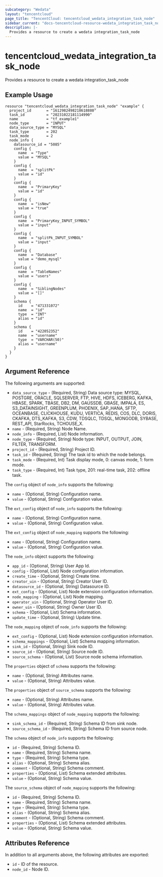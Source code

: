 ```yaml
---
subcategory: "Wedata"
layout: "tencentcloud"
page_title: "TencentCloud: tencentcloud_wedata_integration_task_node"
sidebar_current: "docs-tencentcloud-resource-wedata_integration_task_node"
description: |-
  Provides a resource to create a wedata integration_task_node
---
```


# tencentcloud_wedata_integration_task_node

Provides a resource to create a wedata integration_task_node

## Example Usage

```hcl
resource "tencentcloud_wedata_integration_task_node" "example" {
  project_id       = "1612982498218618880"
  task_id          = "20231022181114990"
  name             = "tf_example1"
  node_type        = "INPUT"
  data_source_type = "MYSQL"
  task_type        = 202
  task_mode        = 2
  node_info {
    datasource_id = "5085"
    config {
      name  = "Type"
      value = "MYSQL"
    }
    config {
      name  = "splitPk"
      value = "id"
    }
    config {
      name  = "PrimaryKey"
      value = "id"
    }
    config {
      name  = "isNew"
      value = "true"
    }
    config {
      name  = "PrimaryKey_INPUT_SYMBOL"
      value = "input"
    }
    config {
      name  = "splitPk_INPUT_SYMBOL"
      value = "input"
    }
    config {
      name  = "Database"
      value = "demo_mysql"
    }
    config {
      name  = "TableNames"
      value = "users"
    }
    config {
      name  = "SiblingNodes"
      value = "[]"
    }
    schema {
      id    = "471331072"
      name  = "id"
      type  = "INT"
      alias = "id"
    }
    schema {
      id    = "422052352"
      name  = "username"
      type  = "VARCHAR(50)"
      alias = "username"
    }
  }
}
```

## Argument Reference

The following arguments are supported:

* `data_source_type` - (Required, String) Data source type: MYSQL, POSTGRE, ORACLE, SQLSERVER, FTP, HIVE, HDFS, ICEBERG, KAFKA, HBASE, SPARK, TBASE, DB2, DM, GAUSSDB, GBASE, IMPALA, ES, S3_DATAINSIGHT, GREENPLUM, PHOENIX, SAP_HANA, SFTP, OCEANBASE, CLICKHOUSE, KUDU, VERTICA, REDIS, COS, DLC, DORIS, CKAFKA, DTS_KAFKA, S3, CDW, TDSQLC, TDSQL, MONGODB, SYBASE, REST_API, StarRocks, TCHOUSE_X.
* `name` - (Required, String) Node Name.
* `node_info` - (Required, List) Node information.
* `node_type` - (Required, String) Node type: INPUT, OUTPUT, JOIN, FILTER, TRANSFORM.
* `project_id` - (Required, String) Project ID.
* `task_id` - (Required, String) The task id to which the node belongs.
* `task_mode` - (Required, Int) Task display mode, 0: canvas mode, 1: form mode.
* `task_type` - (Required, Int) Task type, 201: real-time task, 202: offline task.

The `config` object of `node_info` supports the following:

* `name` - (Optional, String) Configuration name.
* `value` - (Optional, String) Configuration value.

The `ext_config` object of `node_info` supports the following:

* `name` - (Optional, String) Configuration name.
* `value` - (Optional, String) Configuration value.

The `ext_config` object of `node_mapping` supports the following:

* `name` - (Optional, String) Configuration name.
* `value` - (Optional, String) Configuration value.

The `node_info` object supports the following:

* `app_id` - (Optional, String) User App Id.
* `config` - (Optional, List) Node configuration information.
* `create_time` - (Optional, String) Create time.
* `creator_uin` - (Optional, String) Creator User ID.
* `datasource_id` - (Optional, String) Datasource ID.
* `ext_config` - (Optional, List) Node extension configuration information.
* `node_mapping` - (Optional, List) Node mapping.
* `operator_uin` - (Optional, String) Operator User ID.
* `owner_uin` - (Optional, String) Owner User ID.
* `schema` - (Optional, List) Schema information.
* `update_time` - (Optional, String) Update time.

The `node_mapping` object of `node_info` supports the following:

* `ext_config` - (Optional, List) Node extension configuration information.
* `schema_mappings` - (Optional, List) Schema mapping information.
* `sink_id` - (Optional, String) Sink node ID.
* `source_id` - (Optional, String) Source node ID.
* `source_schema` - (Optional, List) Source node schema information.

The `properties` object of `schema` supports the following:

* `name` - (Optional, String) Attributes name.
* `value` - (Optional, String) Attributes value.

The `properties` object of `source_schema` supports the following:

* `name` - (Optional, String) Attributes name.
* `value` - (Optional, String) Attributes value.

The `schema_mappings` object of `node_mapping` supports the following:

* `sink_schema_id` - (Required, String) Schema ID from sink node.
* `source_schema_id` - (Required, String) Schema ID from source node.

The `schema` object of `node_info` supports the following:

* `id` - (Required, String) Schema ID.
* `name` - (Required, String) Schema name.
* `type` - (Required, String) Schema type.
* `alias` - (Optional, String) Schema alias.
* `comment` - (Optional, String) Schema comment.
* `properties` - (Optional, List) Schema extended attributes.
* `value` - (Optional, String) Schema value.

The `source_schema` object of `node_mapping` supports the following:

* `id` - (Required, String) Schema ID.
* `name` - (Required, String) Schema name.
* `type` - (Required, String) Schema type.
* `alias` - (Optional, String) Schema alias.
* `comment` - (Optional, String) Schema comment.
* `properties` - (Optional, List) Schema extended attributes.
* `value` - (Optional, String) Schema value.

## Attributes Reference

In addition to all arguments above, the following attributes are exported:

* `id` - ID of the resource.
* `node_id` - Node ID.



